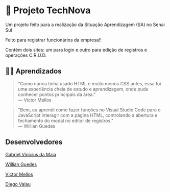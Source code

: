 # 🚀 Projeto TechNova

Um projeto feito para a realização da Situação Aprendizagem (SA) no Senai Sul

Feito para registrar funcionários da empresa!!

Contém dois sites: um para login e outro para edição de registros e operações C.R.U.D.

## 🎷🐛 Aprendizados

> "Como nunca tinha usado HTML e muito menos CSS antes, essa foi uma experiência cheia de estudo e aprendizagem, onde pude conhecer pontos principais da área."  
> — Victor Mellos

> "Bem, eu aprendi como fazer funções no Visual Studio Code para o JavaScript interagir com a página HTML, controlando a abertura e fechamento do modal no editor de registros."  
> — Willian Guedes

## Desenvolvedores

[Gabriel Vinícius da Maia](https://github.com/GabrielVMaia)

[Willian Guedes](https://github.com/WillianGuedesSenai)

[Victor Mellos](https://github.com/victormellos)

[Diego Valau](https://github.com/teg233)
